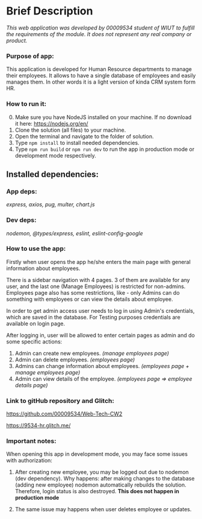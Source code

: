 # **Brief Description**
_This web application was developed by 00009534 student of WIUT to fulfill the requirements of the module.
It does not represent any real company or product._

### Purpose of app:
This application is developed for Human Resource departments to manage their employees.
It allows to have a single database of employees and easily manages them.
In other words it is a light version of kinda CRM system form HR.

### How to run it:
0. Make sure you have NodeJS installed on your machine. If no download it here: https://nodejs.org/en/
1. Clone the solution (all files) to your machine.
2. Open the terminal and navigate to the folder of solution.
3. Type `npm install` to install needed dependencies.
4. Type `npm run build` or `npm run dev` to run the app in production mode or development mode respectively.

## **Installed dependencies:**
### **App deps:**
_express, axios, pug, multer, chart.js_
### **Dev deps:**
_nodemon, @types/express, eslint, eslint-config-google_

### How to use the app:
Firstly when user opens the app he/she enters the main page with general information about
employees.

There is a sidebar navigation with 4 pages. 3 of them are available for any user,
and the last one (Manage Employees) is restricted for non-admins.
Employees page also has some restrictions, like - only Admins can do something with employees or can view the details about employee.

In order to get admin access user needs to log in using Admin's credentials, which are saved in the database.
For Testing purposes credentials are available on login page.

After logging in, user will be allowed to enter certain pages as admin and do some specific actions:
1. Admin can create new employees. _(manage employees page)_
2. Admin can delete employees. _(employees page)_
3. Admins can change information about employees. _(employees page + manage employees page)_
4. Admin can view details of the employee. _(employees page => employee details page)_

### Link to gitHub repository and Glitch:
https://github.com/00009534/Web-Tech-CW2

https://9534-hr.glitch.me/

### Important notes:
When opening this app in development mode, you may face some issues with authorization:
1. After creating new employee, you may be logged out due to nodemon (dev dependency).
Why happens: after making changes to the database (adding new employee) nodemon automatically rebuilds the solution.
   Therefore, login status is also destroyed. **This does not happen in production mode**
   
2. The same issue may happens when user deletes employee or updates.
